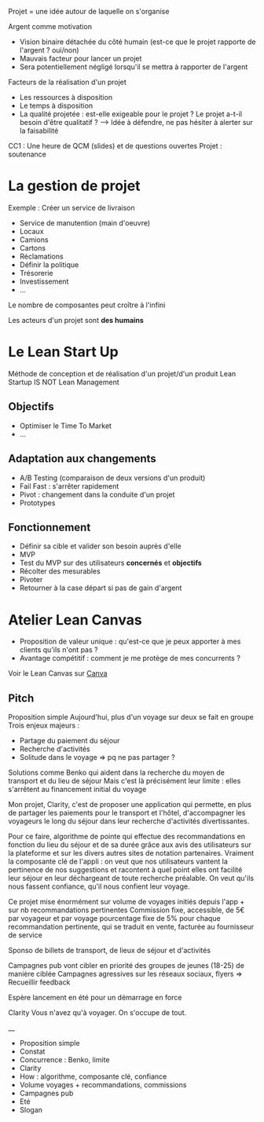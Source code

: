 Projet = une idée autour de laquelle on s'organise

Argent comme motivation
- Vision binaire détachée du côté humain (est-ce que le projet rapporte de l'argent ? oui/non)
- Mauvais facteur pour lancer un projet
- Sera potentiellement négligé lorsqu'il se mettra à rapporter de l'argent

Facteurs de la réalisation d'un projet
- Les ressources à disposition
- Le temps à disposition
- La qualité projetée : est-elle exigeable pour le projet ? Le projet a-t-il besoin d'être qualitatif ? --> Idée à défendre, ne pas hésiter à alerter sur la faisabilité

CC1 : Une heure de QCM (slides) et de questions ouvertes
Projet : soutenance

# La gestion de projet

Exemple : Créer un service de livraison

- Service de manutention (main d'oeuvre)
- Locaux
- Camions
- Cartons
- Réclamations
- Définir la politique
- Trésorerie
- Investissement
- ...

Le nombre de composantes peut croître à l'infini

Les acteurs d'un projet sont **des humains**

# Le Lean Start Up

Méthode de conception et de réalisation d'un projet/d'un produit
Lean Startup IS NOT Lean Management

## Objectifs

- Optimiser le Time To Market
- ...

## Adaptation aux changements

- A/B Testing (comparaison de deux versions d'un produit)
- Fail Fast : s'arrêter rapidement
- Pivot : changement dans la conduite d'un projet
- Prototypes

## Fonctionnement

- Définir sa cible et valider son besoin auprès d'elle
- MVP
- Test du MVP sur des utilisateurs **concernés** et **objectifs**
- Récolter des mesurables
- Pivoter
- Retourner à la case départ si pas de gain d'argent

# Atelier Lean Canvas

- Proposition de valeur unique : qu'est-ce que je peux apporter à mes clients qu'ils n'ont pas ?
- Avantage compétitif : comment je me protège de mes concurrents ?

Voir le Lean Canvas sur [Canva](https://www.canva.com/design/DAFvdnRLkUo/WF2qmFtqBVN3m5bBcU0h4A/view?utm_content=DAFvdnRLkUo&utm_campaign=designshare&utm_medium=link&utm_source=publishsharelink)

## Pitch

Proposition simple 
Aujourd'hui, plus d'un voyage sur deux se fait en groupe
Trois enjeux majeurs :
- Partage du paiement du séjour
- Recherche d'activités
- Solitude dans le voyage => pq ne pas partager ?

Solutions comme Benko qui aident dans la recherche du moyen de transport et du lieu de séjour
Mais c'est là précisément leur limite : elles s'arrêtent au financement initial du voyage

Mon projet, Clarity, c'est de proposer une application qui permette, en plus de partager les paiements pour le transport et l'hôtel, d'accompagner les voyageurs le long du séjour dans leur recherche d'activités divertissantes.

Pour ce faire, algorithme de pointe qui effectue des recommandations en fonction du lieu du séjour et de sa durée grâce aux avis des utilisateurs sur la plateforme et sur les divers autres sites de notation partenaires.
Vraiment la composante clé de l'appli : on veut que nos utilisateurs vantent la pertinence de nos suggestions et racontent à quel point elles ont facilité leur séjour en leur déchargeant de toute recherche préalable. On veut qu'ils nous fassent confiance, qu'il nous confient leur voyage.

Ce projet mise énormément sur volume de voyages initiés depuis l'app + sur nb recommandations pertinentes
Commission fixe, accessible, de 5€ par voyageur et par voyage 
pourcentage fixe de 5% pour chaque recommandation pertinente, qui se traduit en vente, facturée au fournisseur de service

Sponso de billets de transport, de lieux de séjour et d'activités

Campagnes pub vont cibler en priorité des groupes de jeunes (18-25) de manière ciblée
Campagnes agressives sur les réseaux sociaux, flyers
=> Recueillir feedback

Espère lancement en été pour un démarrage en force

Clarity
Vous n'avez qu'à voyager. On s'occupe de tout.

__

- Proposition simple
- Constat
- Concurrence : Benko, limite
- Clarity
- How : algorithme, composante clé, confiance
- Volume voyages + recommandations, commissions
- Campagnes pub
- Eté
- Slogan
